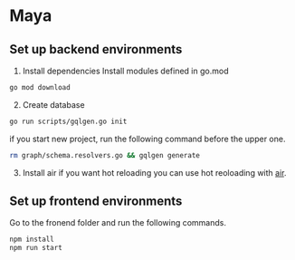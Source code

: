 # Maya


## Set up backend environments
1) Install dependencies
Install modules defined in go.mod
```bash
go mod download
```

2) Create database
```bash
go run scripts/gqlgen.go init
```

if you start new project, run the following command before the upper one.
```bash
rm graph/schema.resolvers.go && gqlgen generate
```

3) Install air if you want hot reloading
you can use hot reoloading with [air](https://github.com/cosmtrek/air).

## Set up frontend environments
Go to the fronend folder and run the following commands.
```bash
npm install
npm run start
```